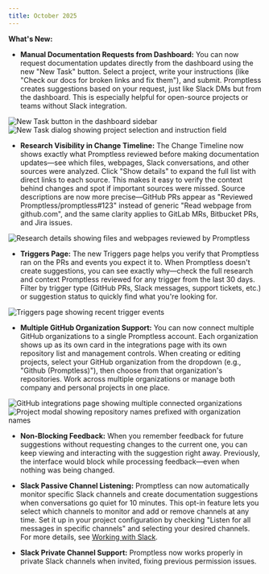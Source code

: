 ```yaml
---
title: October 2025
---
```


**What's New:**

* **Manual Documentation Requests from Dashboard:** You can now request documentation updates directly from the dashboard using the new "New Task" button. Select a project, write your instructions (like "Check our docs for broken links and fix them"), and submit. Promptless creates suggestions based on your request, just like Slack DMs but from the dashboard. This is especially helpful for open-source projects or teams without Slack integration.

<Frame>
  <img src="https://promptless-customer-doc-assets.s3.amazonaws.com/docs-images/org_2lvkgU9erOFxYhtEVVC0ymPrPdF/new-task-button-sidebar-1760554519.png" alt="New Task button in the dashboard sidebar" />
</Frame>

<Frame>
  <img src="https://promptless-customer-doc-assets.s3.amazonaws.com/docs-images/org_2lvkgU9erOFxYhtEVVC0ymPrPdF/new-task-dialog-1760553107.png" alt="New Task dialog showing project selection and instruction field" />
</Frame>

* **Research Visibility in Change Timeline:** The Change Timeline now shows exactly what Promptless reviewed before making documentation updates—see which files, webpages, Slack conversations, and other sources were analyzed. Click "Show details" to expand the full list with direct links to each source. This makes it easy to verify the context behind changes and spot if important sources were missed. Source descriptions are now more precise—GitHub PRs appear as "Reviewed Promptless/promptless#123" instead of generic "Read webpage from github.com", and the same clarity applies to GitLab MRs, Bitbucket PRs, and Jira issues.

<Frame>
  <img src="https://promptless-customer-doc-assets.s3.amazonaws.com/docs-images/org_2lvkgU9erOFxYhtEVVC0ymPrPdF/research-exposition-expanded-1759617402.png" alt="Research details showing files and webpages reviewed by Promptless" />
</Frame>

* **Triggers Page:** The new Triggers page helps you verify that Promptless ran on the PRs and events you expect it to. When Promptless doesn't create suggestions, you can see exactly why—check the full research and context Promptless reviewed for any trigger from the last 30 days. Filter by trigger type (GitHub PRs, Slack messages, support tickets, etc.) or suggestion status to quickly find what you're looking for.

<Frame>
  <img src="https://promptless-customer-doc-assets.s3.amazonaws.com/docs-images/org_2lvkgU9erOFxYhtEVVC0ymPrPdF/triggers-page-dashboard-1759623397.png" alt="Triggers page showing recent trigger events" />
</Frame>

* **Multiple GitHub Organization Support:** You can now connect multiple GitHub organizations to a single Promptless account. Each organization shows up as its own card in the integrations page with its own repository list and management controls. When creating or editing projects, select your GitHub organization from the dropdown (e.g., "Github (Promptless)"), then choose from that organization's repositories. Work across multiple organizations or manage both company and personal projects in one place.

<Frame>
  <img src="https://promptless-customer-doc-assets.s3.amazonaws.com/docs-images/org_2lvkgU9erOFxYhtEVVC0ymPrPdF/github-multi-org-integrations-page-1759957824.png" alt="GitHub integrations page showing multiple connected organizations" />
</Frame>

<Frame>
  <img src="https://promptless-customer-doc-assets.s3.amazonaws.com/docs-images/org_2lvkgU9erOFxYhtEVVC0ymPrPdF/github-multi-org-project-modal-1759957824.png" alt="Project modal showing repository names prefixed with organization names" />
</Frame>

* **Non-Blocking Feedback:** When you remember feedback for future suggestions without requesting changes to the current one, you can keep viewing and interacting with the suggestion right away. Previously, the interface would block while processing feedback—even when nothing was being changed.

* **Slack Passive Channel Listening:** Promptless can now automatically monitor specific Slack channels and create documentation suggestions when conversations go quiet for 10 minutes. This opt-in feature lets you select which channels to monitor and add or remove channels at any time. Set it up in your project configuration by checking "Listen for all messages in specific channels" and selecting your desired channels. For more details, see [Working with Slack](/docs/features/slack-interactions#4-passive-channel-listening).

* **Slack Private Channel Support:** Promptless now works properly in private Slack channels when invited, fixing previous permission issues.
